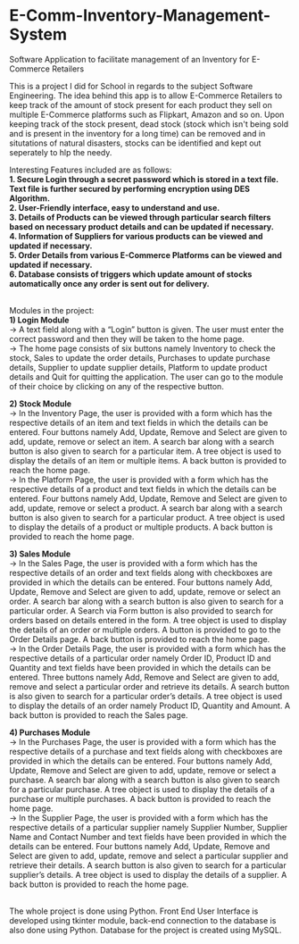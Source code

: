 # E-Comm-Inventory-Management-System
Software Application to facilitate management of an Inventory for E-Commerce Retailers

This is a project I did for School in regards to the subject Software Engineering. The idea behind this app is to allow E-Commerce Retailers to keep track of the amount of stock present for each product they sell on multiple E-Commerce platforms such as Flipkart, Amazon and so on. Upon keeping track of the stock present, dead stock (stock which isn't being sold and is present in the inventory for a long time) can be removed and in situtations of natural disasters, stocks can be identified and kept out seperately to hlp the needy.

Interesting Features included are as follows:<br/>
**1. Secure Login through a secret password which is stored in a text file. Text file is further secured by performing encryption using DES Algorithm.**<br/>
**2. User-Friendly interface, easy to understand and use.**<br/>
**3. Details of Products can be viewed through particular search filters based on necessary product details and can be updated if necessary.**<br/>
**4. Information of Suppliers for various products can be viewed and updated if necessary.**<br/>
**5. Order Details from various E-Commerce Platforms can be viewed and updated if necessary.**<br/>
**6. Database consists of triggers which update amount of stocks automatically once any order is sent out for delivery.**<br/><br/>

Modules in the project:<br/>
**1) Login Module**<br/>
-> A text field along with a “Login” button is given. The user must enter the correct password and then they will be taken to the home page.<br/>
-> The home page consists of six buttons namely Inventory to check the stock, Sales to update the order details, Purchases to update purchase details, Supplier to update supplier details, Platform to update product details and Quit for quitting the application. The user can go to the module of their choice by clicking on any of the respective button.<br/>

**2) Stock Module**<br/>
-> In the Inventory Page, the user is provided with a form which has the respective details of an item and text fields in which the details can be entered. Four buttons namely Add, Update, Remove and Select are given to add, update, remove or select an item. A search bar along with a search button is also given to search for a particular item. A tree object is used to display the details of an item or multiple items. A back button is provided to reach the home page.<br/>
-> In the Platform Page, the user is provided with a form which has the respective details of a product and text fields in which the details can be entered. Four buttons namely Add, Update, Remove and Select are given to add, update, remove or select a product. A search bar along with a search button is also given to search for a particular product. A tree object is used to display the details of a product or multiple products. A back button is provided to reach the home page.<br/>

**3) Sales Module**<br/>
-> In the Sales Page, the user is provided with a form which has the respective details of an order and text fields along with checkboxes are provided in which the details can be entered. Four buttons namely Add, Update, Remove and Select are given to add, update, remove or select an order. A search bar along with a search button is also given to search for a particular order. A Search via Form button is also provided to search for orders based on details entered in the form. A tree object is used to display the details of an order or multiple orders. A button is provided to go to the Order Details page. A back button is provided to reach the home page.<br/>
-> In the Order Details Page, the user is provided with a form which has the respective details of a particular order namely Order ID, Product ID and Quantity and text fields have been provided in which the details can be entered. Three buttons namely Add, Remove and Select are given to add, remove and select a particular order and retrieve its details. A search button is also given to search for a particular order’s details. A tree object is used to display the details of an order namely Product ID, Quantity and Amount. A back button is provided to reach the Sales page.<br/>

**4) Purchases Module**<br/>
-> In the Purchases Page, the user is provided with a form which has the respective details of a purchase and text fields along with checkboxes are provided in which the details can be entered. Four buttons namely Add, Update, Remove and Select are given to add, update, remove or select a purchase. A search bar along with a search button is also given to search for a particular purchase. A tree object is used to display the details of a purchase or multiple purchases. A back button is provided to reach the home page.<br/>
-> In the Supplier Page, the user is provided with a form which has the respective details of a particular supplier namely Supplier Number, Supplier Name and Contact Number and text fields have been provided in which the details can be entered. Four buttons namely Add, Update, Remove and Select are given to add, update, remove and select a particular supplier and retrieve their details. A search button is also given to search for a particular supplier’s details. A tree object is used to display the details of a supplier. A back button is provided to reach the home page.<br/><br/>



The whole project is done using Python. Front End User Interface is developed using tkinter module, back-end connection to the database is also done using Python. Database for the project is created using MySQL.
